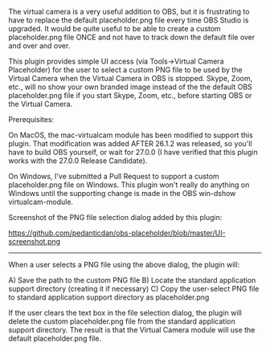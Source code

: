 The virtual camera is a very useful addition to OBS, but it is frustrating to have to replace the default placeholder.png file every time OBS Studio is upgraded. It would be quite useful to be able to create a custom placeholder.png file ONCE and not have to track down the default file over and over and over.

This plugin provides simple UI access (via Tools->Virtual Camera Placeholder) for the user to select a custom PNG file to be used by the Virtual Camera when the Virtual Camera in OBS is stopped. Skype, Zoom, etc., will no show your own branded image instead of the the default OBS placeholder.png file if you start Skype, Zoom, etc., before starting OBS or the Virtual Camera.

Prerequisites:

On MacOS, the mac-virtualcam module has been modified to support this plugin. That modification was added AFTER 26.1.2 was released, so you'll have to build OBS yourself, or wait for 27.0.0 (I have verified that this plugin works with the 27.0.0 Release Candidate).

On Windows, I've submitted a Pull Request to support a custom placeholder.png file on Windows. This plugin won't really do anything on Windows until the supporting change is made in the OBS win-dshow virtualcam-module.
    
Screenshot of the PNG file selection dialog added by this plugin:

https://github.com/pedanticdan/obs-placeholder/blob/master/UI-screenshot.png

----------------------------------
When a user selects a PNG file using the above dialog, the plugin will:

A) Save the path to the custom PNG file
B) Locate the standard application support directory (creating it if necessary)
C) Copy the user-select PNG file to standard application support directory as placeholder.png

If the user clears the text box in the file selection dialog, the plugin will delete the custom placeholder.png file from the standard application support directory. The result is that the Virtual Camera module will use the default placeholder.png file.
